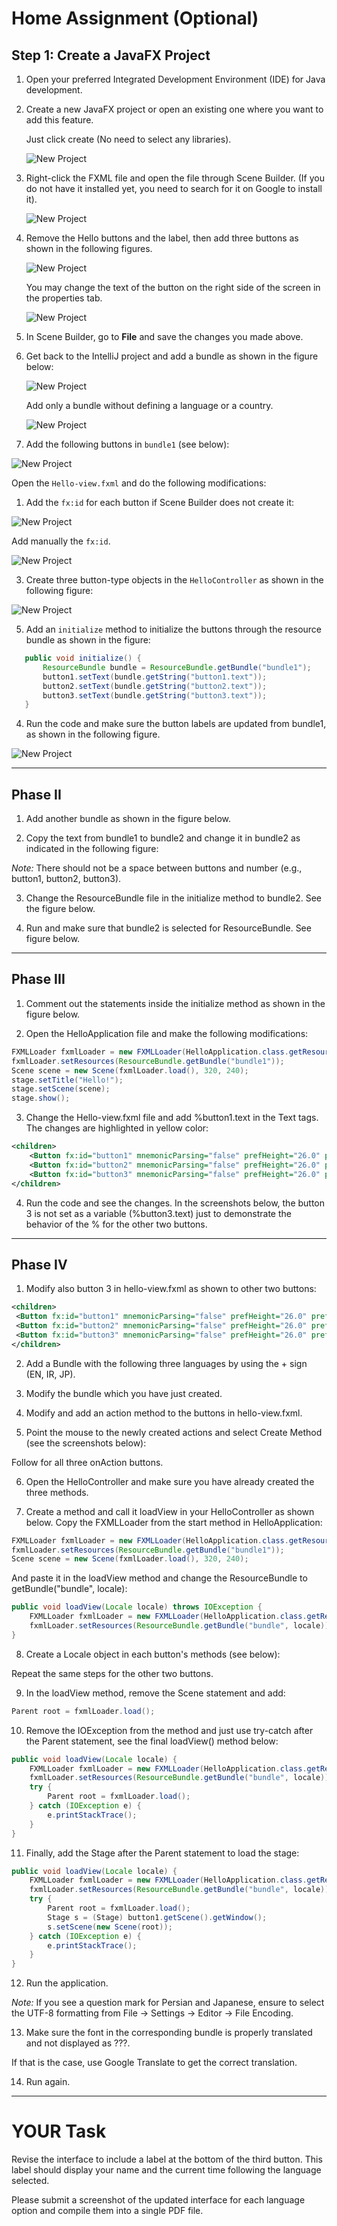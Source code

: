 # Home Assignment (Optional)

## Step 1: Create a JavaFX Project

1. Open your preferred Integrated Development Environment (IDE) for Java development.
2. Create a new JavaFX project or open an existing one where you want to add this feature.

   Just click create (No need to select any libraries).

   ![New Project](/Images/jfxh1.png)

4. Right-click the FXML file and open the file through Scene Builder. (If you do not have it installed yet, you need to search for it on Google to install it).

   ![New Project](/Images/jfxh2.png)

5. Remove the Hello buttons and the label, then add three buttons as shown in the following figures.

   ![New Project](/Images/jfxh3.png)
   
   You may change the text of the button on the right side of the screen in the properties tab.

   ![New Project](/Images/jfxh4.png)

7. In Scene Builder, go to **File** and save the changes you made above.
8. Get back to the IntelliJ project and add a bundle as shown in the figure below:

   ![New Project](/Images/jfxh5.png)

   Add only a bundle without defining a language or a country.

   ![New Project](/Images/jfxh6.png)

10. Add the following buttons in `bundle1` (see below):

   ![New Project](/Images/jfxh7.png)

   Open the `Hello-view.fxml` and do the following modifications:

   1. Add the `fx:id` for each button if Scene Builder does not create it:
    
 ![New Project](/Images/jfxh8.png)

   Add manually the `fx:id`.

 ![New Project](/Images/jfxh9.png)     

   3. Create three button-type objects in the `HelloController` as shown in the following figure:

![New Project](/Images/jfxh10.png)

   5. Add an `initialize` method to initialize the buttons through the resource bundle as shown in the figure:

```java
   public void initialize() {
       ResourceBundle bundle = ResourceBundle.getBundle("bundle1");
       button1.setText(bundle.getString("button1.text"));
       button2.setText(bundle.getString("button2.text"));
       button3.setText(bundle.getString("button3.text"));
   }
```
  4. Run the code and make sure the button labels are updated from bundle1, as shown in the following figure.

 ![New Project](/Images/jfxh11.png)

----------------------

## Phase II
  1. Add another bundle as shown in the figure below.

  2. Copy the text from bundle1 to bundle2 and change it in bundle2 as indicated in the following figure:

*Note:* There should not be a space between buttons and number (e.g., button1, button2, button3).

  3. Change the ResourceBundle file in the initialize method to bundle2. See the figure below.

  4. Run and make sure that bundle2 is selected for ResourceBundle. See figure below.

------------------------

## Phase III

  1. Comment out the statements inside the initialize method as shown in the figure below.

  2. Open the HelloApplication file and make the following modifications:

```java
FXMLLoader fxmlLoader = new FXMLLoader(HelloApplication.class.getResource("hello-view.fxml"));
fxmlLoader.setResources(ResourceBundle.getBundle("bundle1"));
Scene scene = new Scene(fxmlLoader.load(), 320, 240);
stage.setTitle("Hello!");
stage.setScene(scene);
stage.show();

```
  3. Change the Hello-view.fxml file and add %button1.text in the Text tags. The changes are highlighted in yellow color:

```xml
<children>
    <Button fx:id="button1" mnemonicParsing="false" prefHeight="26.0" prefWidth="270.0" text="%button1.text" />
    <Button fx:id="button2" mnemonicParsing="false" prefHeight="26.0" prefWidth="270.0" text="%button2.text" />
    <Button fx:id="button3" mnemonicParsing="false" prefHeight="26.0" prefWidth="267.0" text="button 3" />
</children>
```

  4. Run the code and see the changes. In the screenshots below, the button 3 is not set as a variable (%button3.text) just to demonstrate the behavior of the % for the other two buttons.

----------------------------------------------------------

## Phase IV
  1. Modify also button 3 in hello-view.fxml as shown to other two buttons:

   ```xml
<children>
    <Button fx:id="button1" mnemonicParsing="false" prefHeight="26.0" prefWidth="270.0" text="%button1.text" />
    <Button fx:id="button2" mnemonicParsing="false" prefHeight="26.0" prefWidth="270.0" text="%button2.text" />
    <Button fx:id="button3" mnemonicParsing="false" prefHeight="26.0" prefWidth="267.0" text="%button3.text" />
</children>
  ```
  2. Add a Bundle with the following three languages by using the + sign (EN, IR, JP).

  3. Modify the bundle which you have just created.

  4. Modify and add an action method to the buttons in hello-view.fxml.

  5. Point the mouse to the newly created actions and select Create Method (see the screenshots below):

Follow for all three onAction buttons.

  6. Open the HelloController and make sure you have already created the three methods.

  7. Create a method and call it loadView in your HelloController as shown below. Copy the FXMLLoader from the start method in HelloApplication:


```java
FXMLLoader fxmlLoader = new FXMLLoader(HelloApplication.class.getResource("hello-view.fxml"));
fxmlLoader.setResources(ResourceBundle.getBundle("bundle1"));
Scene scene = new Scene(fxmlLoader.load(), 320, 240);

```
And paste it in the loadView method and change the ResourceBundle to getBundle("bundle", locale):

```java
public void loadView(Locale locale) throws IOException {
    FXMLLoader fxmlLoader = new FXMLLoader(HelloApplication.class.getResource("hello-view.fxml"));
    fxmlLoader.setResources(ResourceBundle.getBundle("bundle", locale));
}
```
  8. Create a Locale object in each button's methods (see below):

   Repeat the same steps for the other two buttons.

  9. In the loadView method, remove the Scene statement and add:

```java
Parent root = fxmlLoader.load();

```
  10. Remove the IOException from the method and just use try-catch after the Parent statement, see the final loadView() method below:

```java
public void loadView(Locale locale) {
    FXMLLoader fxmlLoader = new FXMLLoader(HelloApplication.class.getResource("hello-view.fxml"));
    fxmlLoader.setResources(ResourceBundle.getBundle("bundle", locale));
    try {
        Parent root = fxmlLoader.load();
    } catch (IOException e) {
        e.printStackTrace();
    }
}

```

  11. Finally, add the Stage after the Parent statement to load the stage:

```java
public void loadView(Locale locale) {
    FXMLLoader fxmlLoader = new FXMLLoader(HelloApplication.class.getResource("hello-view.fxml"));
    fxmlLoader.setResources(ResourceBundle.getBundle("bundle", locale));
    try {
        Parent root = fxmlLoader.load();
        Stage s = (Stage) button1.getScene().getWindow();
        s.setScene(new Scene(root));
    } catch (IOException e) {
        e.printStackTrace();
    }
}


```

  12.  Run the application.

  *Note:* If you see a question mark for Persian and Japanese, ensure to select the UTF-8 formatting from File → Settings → Editor → File Encoding.

  13. Make sure the font in the corresponding bundle is properly translated and not displayed as ???.

  If that is the case, use Google Translate to get the correct translation.

  14. Run again.

------------------------

# YOUR Task

Revise the interface to include a label at the bottom of the third button. This label should display your name and the current time following the language selected.

Please submit a screenshot of the updated interface for each language option and compile them into a single PDF file.
